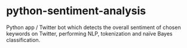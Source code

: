 # python-sentiment-analysis
Python app / Twitter bot which detects the overall sentiment of chosen keywords on Twitter, performing NLP, tokenization and naïve Bayes classification.
